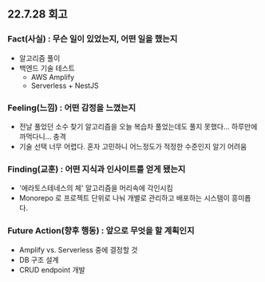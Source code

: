 ## 22.7.28 회고

### Fact(사실) : 무슨 일이 있었는지, 어떤 일을 했는지

- 알고리즘 풀이
- 백엔드 기술 테스트
  - AWS Amplify
  - Serverless + NestJS

### Feeling(느낌) : 어떤 감정을 느꼈는지

- 전날 풀었던 소수 찾기 알고리즘을 오늘 복습차 풀었는데도 풀지 못했다... 하루만에 까먹다니... 충격
- 기술 선택 너무 어렵다. 혼자 고민하니 어느정도가 적정한 수준인지 알기 어려움

### Finding(교훈) : 어떤 지식과 인사이트를 얻게 됐는지

- '에라토스테네스의 체' 알고리즘을 머리속에 각인시킴
- Monorepo 로 프로젝트 단위로 나눠 개별로 관리하고 배포하는 시스템이 흥미롭다.

### Future Action(향후 행동) : 앞으로 무엇을 할 계획인지

- Amplify vs. Serverless 중에 결정할 것
- DB 구조 설계
- CRUD endpoint 개발
